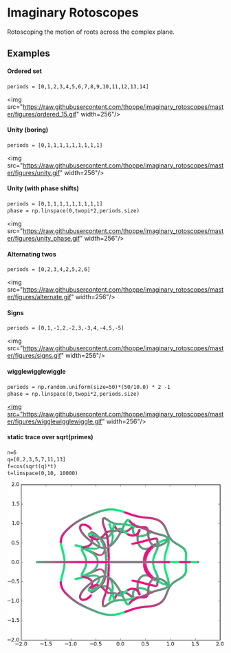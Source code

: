 # Imaginary Rotoscopes

Rotoscoping the motion of roots across the complex plane.

## Examples

#### Ordered set
 
    periods = [0,1,2,3,4,5,6,7,8,9,10,11,12,13,14]

<img src="https://raw.githubusercontent.com/thoppe/imaginary_rotoscopes/master/figures/ordered_15.gif" width=256"/>

#### Unity (boring)

    periods = [0,1,1,1,1,1,1,1,1,1]

<img src="https://raw.githubusercontent.com/thoppe/imaginary_rotoscopes/master/figures/unity.gif" width=256"/>


#### Unity (with phase shifts)

    periods = [0,1,1,1,1,1,1,1,1,1]
    phase = np.linspace(0,twopi*2,periods.size)

<img src="https://raw.githubusercontent.com/thoppe/imaginary_rotoscopes/master/figures/unity_phase.gif" width=256"/>
 

#### Alternating twos

    periods = [0,2,3,4,2,5,2,6]

<img src="https://raw.githubusercontent.com/thoppe/imaginary_rotoscopes/master/figures/alternate.gif" width=256"/>
 
#### Signs

    periods = [0,1,-1,2,-2,3,-3,4,-4,5,-5]

<img src="https://raw.githubusercontent.com/thoppe/imaginary_rotoscopes/master/figures/signs.gif" width=256"/>

#### wigglewigglewiggle

    periods = np.random.uniform(size=50)*(50/10.0) * 2 -1
    phase = np.linspace(0,twopi*2,periods.size)

<a href="https://raw.githubusercontent.com/thoppe/imaginary_rotoscopes/master/figures/wigglewigglewiggle.mp4"><img src="https://raw.githubusercontent.com/thoppe/imaginary_rotoscopes/master/figures/wigglewigglewiggle.gif" width=256"/></a>

#### static trace over sqrt(primes)
  
    n=6
    q=[0,2,3,5,7,11,13]
    f=cos(sqrt(q)*t)
    t=linspace(0,10, 10000)

![](figures/simple_6.png)
